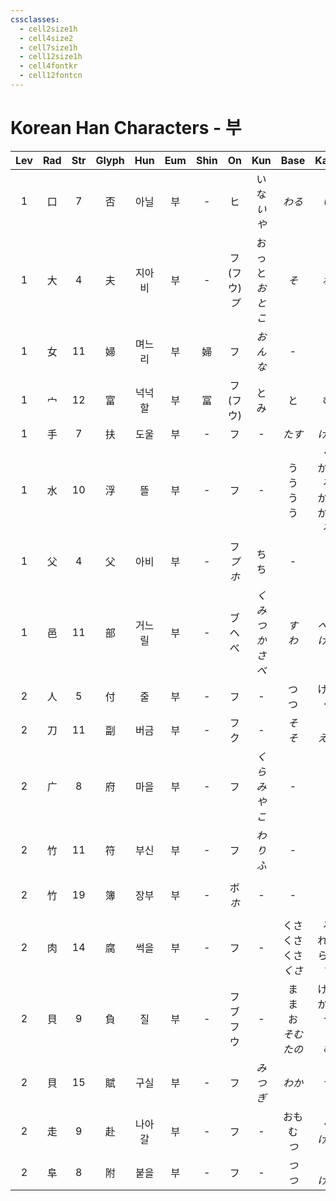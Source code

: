 ```yaml
---
cssclasses:
  - cell2size1h
  - cell4size2
  - cell7size1h
  - cell12size1h
  - cell4fontkr
  - cell12fontcn
---
```


# Korean Han Characters - 부

| Lev | Rad | Str | Glyph | Hun | Eum | Shin |        On        |       Kun        |           Base            |           Kana            | Simp |    Man     | Can  |      Viet      |
| :-: | :-: | :-: | :---: | :-: | :-: | :--: | :--------------: | :--------------: | :-----------------------: | :-----------------------: | :--: | :--------: | :--: | :------------: |
|  1  |  口  |  7  |   否   | 아닐  |  부  |  -   |        ヒ         |    いな<br>*いや*    |           *わる*            |            *い*            |  -   | fǒu<br>pǐ  | fau2 |       bĩ       |
|  1  |  大  |  4  |   夫   | 지아비 |  부  |  -   | フ<br>(フウ)<br>*ブ* |   おっと<br>*おとこ*   |            *そ*            |            *れ*            |  -   | fū<br>*fú* | fu1  |      phu       |
|  1  |  女  | 11  |   婦   | 며느리 |  부  |  婦   |        フ         |      *おんな*       |             -             |             -             |  妇   |     fù     | fu5  |      phụ       |
|  1  |  宀  | 12  |   富   | 넉넉할 |  부  |  冨   |    フ<br>(フウ)     |        とみ        |             と             |             む             |  -   |     fù     | fu3  |      phú       |
|  1  |  手  |  7  |   扶   | 도울  |  부  |  -   |        フ         |        -         |           *たす*            |           *ける*            |  -   |     fú     | fu4  |      phù       |
|  1  |  水  | 10  |   浮   |  뜰  |  부  |  -   |        フ         |        -         |     う<br>う<br>う<br>う      |   く<br>かれる<br>かぶ<br>かべる   |  -   |     fú     | fau4 |      phù       |
|  1  |  父  |  4  |   父   | 아비  |  부  |  -   |  フ<br>*ブ<br>ホ*   |        ちち        |             -             |             -             |  -   |     fù     | fu6  |      phụ       |
|  1  |  邑  | 11  |   部   | 거느릴 |  부  |  -   |   ブ<br>ヘ<br>べ    | *くみ<br>つかさ<br>べ* |         *す<br>わ*          |        *べる<br>ける*         |  -   |     bù     | bou6 |       bộ       |
|  2  |  人  |  5  |   付   |  줄  |  부  |  -   |        フ         |        -         |          つ<br>つ           |          ける<br>く          |  -   |     fù     | fu6  |      phó       |
|  2  |  刀  | 11  |   副   | 버금  |  부  |  -   |        フク        |        -         |         *そ<br>そ*          |         *う<br>える*         |  -   |     fù     | fu3  |      phó       |
|  2  |  广  |  8  |   府   | 마을  |  부  |  -   |        フ         |   *くら<br>みやこ*    |             -             |             -             |  -   |     fǔ     | fu2  |      phủ       |
|  2  |  竹  | 11  |   符   | 부신  |  부  |  -   |        フ         |      *わりふ*       |             -             |             -             |  -   |     fú     | fu4  |      bùa       |
|  2  |  竹  | 19  |   簿   | 장부  |  부  |  -   |     ボ<br>*ホ*     |        -         |             -             |             -             |  -   |     bù     | bou6 | bộ<br>bạ<br>bợ |
|  2  |  肉  | 14  |   腐   | 썩을  |  부  |  -   |        フ         |        -         |  くさ<br>くさ<br>くさ<br>*くさ*   |   る<br>れる<br>らす<br>*す*    |  -   |     fǔ     | fu6  |       hủ       |
|  2  |  貝  |  9  |   負   |  질  |  부  |  -   |   フ<br>ブ<br>フウ   |        -         | ま<br>ま<br>お<br>*そむ<br>たの* | ける<br>かす<br>う<br>*く<br>む* |  负   |     fù     | fu6  |      phụ       |
|  2  |  貝  | 15  |   賦   | 구실  |  부  |  -   |        フ         |      *みつぎ*       |           *わか*            |            *つ*            |  赋   |     fù     | fu3  |      phú       |
|  2  |  走  |  9  |   赴   | 나아갈 |  부  |  -   |        フ         |        -         |        おもむ<br>*つ*         |         く<br>*げる*         |  -   |     fù     | fu6  |      phó       |
|  2  |  阜  |  8  |   附   | 붙을  |  부  |  -   |        フ         |        -         |         *つ<br>つ*          |         *く<br>ける*         |  -   |     fù     | fu6  |      phò       |
